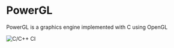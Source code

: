 # PowerGL
PowerGL is a graphics engine implemented with C using OpenGL

![C/C++ CI](https://github.com/ofarukkalkan/PowerGL/workflows/C/C++%20CI/badge.svg)
